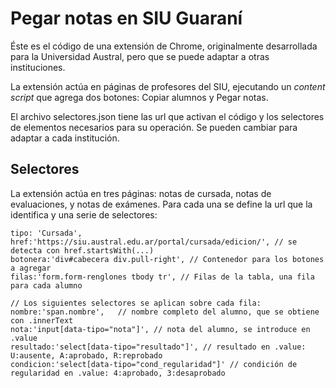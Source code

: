 # Pegar notas en SIU Guaraní

Éste es el código de una extensión de Chrome, originalmente desarrollada para la Universidad Austral, pero que se puede adaptar a otras instituciones.

La extensión actúa en páginas de profesores del SIU, ejecutando un _content script_ que agrega dos botones: Copiar alumnos y Pegar notas.

El archivo selectores.json tiene las url que activan el código y los selectores de elementos necesarios para su operación.  Se pueden cambiar para adaptar a cada institución.

## Selectores
La extensión actúa en tres páginas: notas de cursada, notas de evaluaciones, y notas de exámenes.  Para cada una se define la url que la identifica y una serie de selectores:

    tipo: 'Cursada',
    href:'https://siu.austral.edu.ar/portal/cursada/edicion/', // se detecta con href.startsWith(...)
    botonera:'div#cabecera div.pull-right',	// Contenedor para los botones a agregar
    filas:'form.form-renglones tbody tr', // Filas de la tabla, una fila para cada alumno

    // Los siguientes selectores se aplican sobre cada fila:
    nombre:'span.nombre',	// nombre completo del alumno, que se obtiene con .innerText
    nota:'input[data-tipo="nota"]', // nota del alumno, se introduce en .value
    resultado:'select[data-tipo="resultado"]', // resultado en .value: U:ausente, A:aprobado, R:reprobado
    condicion:'select[data-tipo="cond_regularidad"]' // condición de regularidad en .value: 4:aprobado, 3:desaprobado

